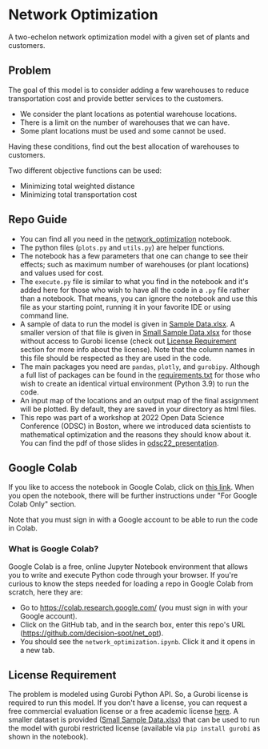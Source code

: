 # Network Optimization
A two-echelon network optimization model with a given set of plants and customers.

## Problem
The goal of this model is to consider adding a few warehouses to reduce transportation cost and provide better services to the customers.

- We consider the plant locations as potential warehouse locations.
- There is a limit on the number of warehouses that we can have.
- Some plant locations must be used and some cannot be used.

Having these conditions, find out the best allocation of warehouses to customers.

Two different objective functions can be used:
- Minimizing total weighted distance
- Minimizing total transportation cost

## Repo Guide
- You can find all you need in the [network_optimization](network_optimization.ipynb) notebook.
- The python files (`plots.py` and `utils.py`) are helper functions.
- The notebook has a few parameters that one can change to see their effects; such as
maximum number of warehouses (or plant locations) and values used for cost.
- The `execute.py` file is similar to what you find in the notebook and it's added here
for those who wish to have all the code in a `.py` file rather than a notebook. 
That means, you can ignore the notebook and use this file as your starting point, 
running it in your favorite IDE or using command line. 
- A sample of data to run the model is given in [Sample Data.xlsx](Sample%20Data.xlsx).
A smaller version of that file is given in [Small Sample Data.xlsx](Small%20Sample%20Data.xlsx)
for those without access to Gurobi license 
(check out [License Requirement](#license-requirement) section for more info about the license).
Note that the column names in this file should be respected as they are used in the code.
- The main packages you need are `pandas`, `plotly`, and `gurobipy`. 
Although a full list of packages can be found in the [requirements.txt](requirements.txt) 
for those who wish to create an identical virtual environment (Python 3.9) to run the code.  
- An input map of the locations and an output map of the final assignment will be plotted.
By default, they are saved in your directory as html files.
- This repo was part of a workshop at 2022 Open Data Science Conference (ODSC) in Boston, where
we introduced data scientists to mathematical optimization and the reasons they should know about it.
You can find the pdf of those slides in [odsc22_presentation](odsc22_presentation.pdf). 

## Google Colab
If you like to access the notebook in Google Colab, click on 
[this link](https://colab.research.google.com/github/decision-spot/net_opt/blob/main/network_optimization.ipynb).
When you open the notebook, there will be further instructions under "For Google Colab Only" section.

Note that you must sign in with a Google account to be able to run the code in Colab.

### What is Google Colab?
Google Colab is a free, online Jupyter Notebook environment that allows you to 
write and execute Python code through your browser.
If you're curious to know the steps needed for loading a repo in Google Colab from scratch, here they are:
- Go to https://colab.research.google.com/ (you must sign in with your Google account).
- Click on the GitHub tab, and in the search box, enter this repo's URL (https://github.com/decision-spot/net_opt).
- You should see the `network_optimization.ipynb`. Click it and it opens in a new tab.

## License Requirement
The problem is modeled using Gurobi Python API. So, a Gurobi license is required to run this model.
If you don't have a license, you can request a free commercial evaluation license 
or a free academic license [here](https://www.gurobi.com/downloads/).
A smaller dataset is provided ([Small Sample Data.xlsx](Small%20Sample%20Data.xlsx))
that can be used to run the model with gurobi restricted license (available via 
`pip install gurobi` as shown in the notebook).